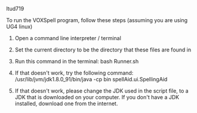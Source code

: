ltud719

To run the VOXSpell program, follow these steps (assuming you are using UG4 linux)

1. Open a command line interpreter / terminal

2. Set the current directory to be the directory that these files are found in 

3. Run this command in the terminal:
bash Runner.sh

4. If that doesn't work, try the following command:
/usr/lib/jvm/jdk1.8.0_91/bin/java -cp bin spellAid.ui.SpellingAid

5. If that doesn't work, please change the JDK used in the script file, to a JDK that is downloaded on your computer. If you don't have a JDK installed, download one from the internet.
